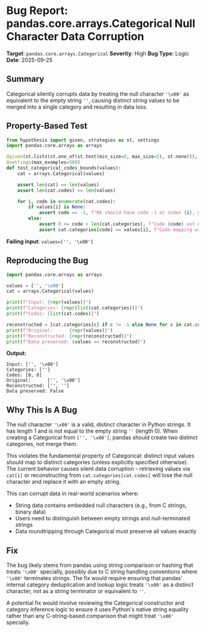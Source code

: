 # Bug Report: pandas.core.arrays.Categorical Null Character Data Corruption

**Target**: `pandas.core.arrays.Categorical`
**Severity**: High
**Bug Type**: Logic
**Date**: 2025-09-25

## Summary

Categorical silently corrupts data by treating the null character `'\x00'` as equivalent to the empty string `''`, causing distinct string values to be merged into a single category and resulting in data loss.

## Property-Based Test

```python
from hypothesis import given, strategies as st, settings
import pandas.core.arrays as arrays

@given(st.lists(st.one_of(st.text(min_size=0, max_size=5), st.none()), min_size=1, max_size=30))
@settings(max_examples=500)
def test_categorical_codes_bounds(values):
    cat = arrays.Categorical(values)

    assert len(cat) == len(values)
    assert len(cat.codes) == len(values)

    for i, code in enumerate(cat.codes):
        if values[i] is None:
            assert code == -1, f"NA should have code -1 at index {i}, got {code}"
        else:
            assert 0 <= code < len(cat.categories), f"Code {code} out of bounds at index {i}"
            assert cat.categories[code] == values[i], f"Code mapping wrong at {i}"
```

**Failing input**: `values=['', '\x00']`

## Reproducing the Bug

```python
import pandas.core.arrays as arrays

values = ['', '\x00']
cat = arrays.Categorical(values)

print(f"Input: {repr(values)}")
print(f"Categories: {repr(list(cat.categories))}")
print(f"Codes: {list(cat.codes)}")

reconstructed = [cat.categories[c] if c != -1 else None for c in cat.codes]
print(f"Original:      {repr(values)}")
print(f"Reconstructed: {repr(reconstructed)}")
print(f"Data preserved: {values == reconstructed}")
```

**Output:**
```
Input: ['', '\x00']
Categories: ['']
Codes: [0, 0]
Original:      ['', '\x00']
Reconstructed: ['', '']
Data preserved: False
```

## Why This Is A Bug

The null character `'\x00'` is a valid, distinct character in Python strings. It has length 1 and is not equal to the empty string `''` (length 0). When creating a Categorical from `['', '\x00']`, pandas should create two distinct categories, not merge them.

This violates the fundamental property of Categorical: distinct input values should map to distinct categories (unless explicitly specified otherwise). The current behavior causes silent data corruption - retrieving values via `cat[i]` or reconstructing from `cat.categories[cat.codes]` will lose the null character and replace it with an empty string.

This can corrupt data in real-world scenarios where:
- String data contains embedded null characters (e.g., from C strings, binary data)
- Users need to distinguish between empty strings and null-terminated strings
- Data roundtripping through Categorical must preserve all values exactly

## Fix

The bug likely stems from pandas using string comparison or hashing that treats `'\x00'` specially, possibly due to C string handling conventions where `'\x00'` terminates strings. The fix would require ensuring that pandas' internal category deduplication and lookup logic treats `'\x00'` as a distinct character, not as a string terminator or equivalent to `''`.

A potential fix would involve reviewing the Categorical constructor and category inference logic to ensure it uses Python's native string equality rather than any C-string-based comparison that might treat `'\x00'` specially.